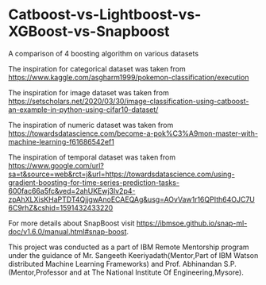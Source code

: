 # Catboost-vs-Lightboost-vs-XGBoost-vs-Snapboost

A comparison of 4 boosting algorithm on various datasets

The inspiration for categorical dataset was taken from https://www.kaggle.com/asgharm1999/pokemon-classification/execution

The inspiration for image dataset was taken from https://setscholars.net/2020/03/30/image-classification-using-catboost-an-example-in-python-using-cifar10-dataset/

The inspiration of numeric dataset was taken from https://towardsdatascience.com/become-a-pok%C3%A9mon-master-with-machine-learning-f61686542ef1

The inspiration of temporal dataset was taken from https://www.google.com/url?sa=t&source=web&rct=j&url=https://towardsdatascience.com/using-gradient-boosting-for-time-series-prediction-tasks-600fac66a5fc&ved=2ahUKEwj3lv2p4-zpAhXLXisKHaPTDT4QjjgwAnoECAEQAg&usg=AOvVaw1r16QPIth64OJC7U6C9rhZ&cshid=1591432433220

For more details about SnapBoost visit https://ibmsoe.github.io/snap-ml-doc/v1.6.0/manual.html#snap-boost.

This project was conducted as a part of IBM Remote Mentorship program under the guidance of Mr. Sangeeth Keeriyadath(Mentor,Part of IBM Watson distributed Machine Learning Frameworks) and Prof. Abhinandan S.P.(Mentor,Professor and at The National Institute Of Engineering,Mysore).

